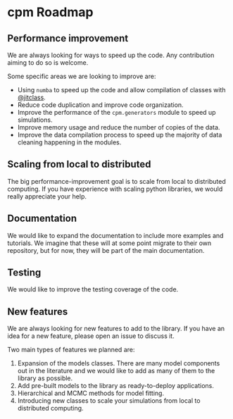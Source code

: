 # cpm Roadmap

## Performance improvement

We are always looking for ways to speed up the code. Any contribution aiming to do so is welcome.

Some specific areas we are looking to improve are:

* Using `numba` to speed up the code and allow compilation of classes with [@jitclass](https://numba.pydata.org/numba-doc/dev/user/jitclass.html).
* Reduce code duplication and improve code organization.
* Improve the performance of the `cpm.generators` module to speed up simulations.
* Improve memory usage and reduce the number of copies of the data.
* Improve the data compilation process to speed up the majority of data cleaning happening in the modules.

## Scaling from local to distributed

The big performance-improvement goal is to scale from local to distributed computing.
If you have experience with scaling python libraries, we would really appreciate your help.

## Documentation

We would like to expand the documentation to include more examples and tutorials.
We imagine that these will at some point migrate to their own repository, but for now, they will be part of the main documentation.

## Testing

We would like to improve the testing coverage of the code.

## New features

We are always looking for new features to add to the library.
If you have an idea for a new feature, please open an issue to discuss it.

Two main types of features we planned are:

1. Expansion of the models classes. There are many model components out in the literature and we would like to add as many of them to the library as possible.
2. Add pre-built models to the library as ready-to-deploy applications.
2. Hierarchical and MCMC methods for model fitting.
3. Introducing new classes to scale your simulations from local to distributed computing.
